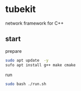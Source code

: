 # tubekit

network framework for C++

## start

prepare  

```bash
sudo apt update  -y 
sufo apt install g++ make cmake
```

run  

```bash
sudo bash ./run.sh
```
